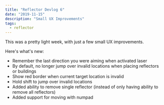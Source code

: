 ```yaml
---
title: "Reflector Devlog 6"
date: "2019-11-15"
description: "Small UX Improvements"
tags:
  - reflector
---
```


This was a pretty light week, with just a few small UX improvements.

Here's what's new:

- Remember the last direction you were aiming when activated laser
- By default, no longer jump over invalid locations when placing reflectors or buildings
- Show red border when current target location is invalid
- Hold shift to jump over invalid locations
- Added ability to remove single reflector (instead of only having ability to remove all reflectors)
- Added support for moving with numpad
